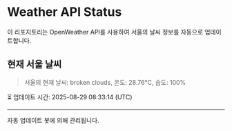
# Weather API Status

이 리포지토리는 OpenWeather API를 사용하여 서울의 날씨 정보를 자동으로 업데이트합니다.

## 현재 서울 날씨
> 서울의 현재 날씨: broken clouds, 온도: 28.76°C, 습도: 100%

⏳ 업데이트 시간: 2025-08-29 08:33:14 (UTC)

---
자동 업데이트 봇에 의해 관리됩니다.
